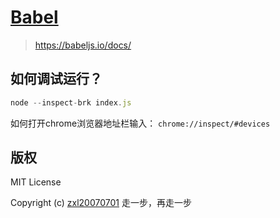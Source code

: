 # [Babel](https://github.com/fragement-contrib/Babel)

> https://babeljs.io/docs/

## 如何调试运行？

```js
node --inspect-brk index.js
```

如何打开chrome浏览器地址栏输入： ```chrome://inspect/#devices```

## 版权

MIT License

Copyright (c) [zxl20070701](https://zxl20070701.github.io/notebook/home.html) 走一步，再走一步